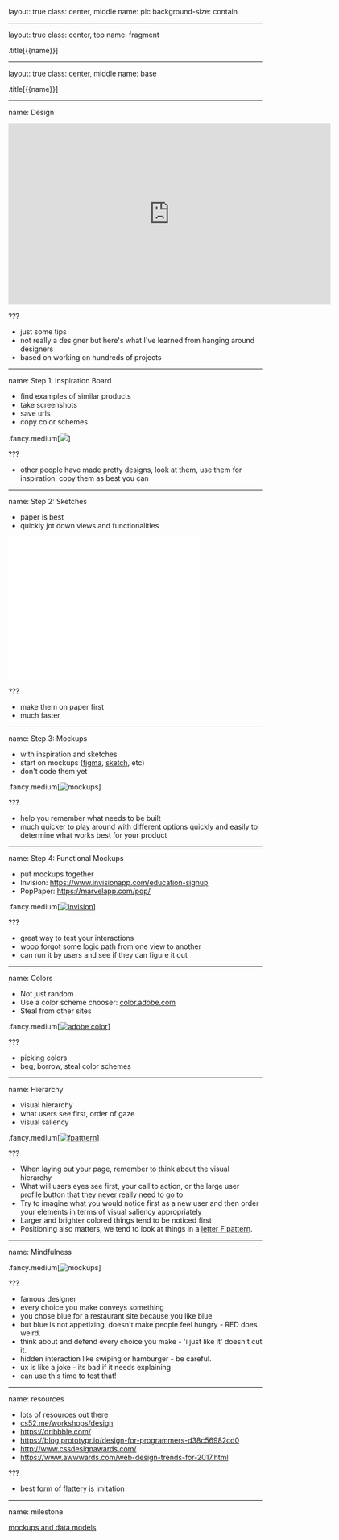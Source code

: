 layout: true
class: center, middle
name: pic
background-size: contain

---

layout: true
class: center, top
name: fragment

.title[{{name}}]

---
layout: true
class: center, middle
name: base

.title[{{name}}]

---
name: Design


<iframe width="640" height="360" src="https://www.youtube.com/embed/r-RfH8aKbws?rel=0&amp;showinfo=0" frameborder="0" allowfullscreen></iframe>



???
* just some tips
* not really a designer but here's what I've learned from hanging around designers
* based on working on hundreds of projects


---
name: Step 1: Inspiration Board

* find examples of similar products
* take screenshots
* save urls
* copy color schemes

.fancy.medium[![](img/inspiration.jpg)]


???
* other people have made pretty designs,  look at them, use them for inspiration, copy them as best you can


---
name: Step 2: Sketches

* paper is best
* quickly jot down views and functionalities

<iframe src="//giphy.com/embed/d26EH3VCAHS12?hideSocial=true" width="380" height="284" frameBorder="0" class="giphy-embed" allowFullScreen></iframe>


???
* make them on paper first
* much faster

---
name: Step 3: Mockups

* with inspiration and sketches
* start on mockups ([figma](http://figma.com), [sketch](https://www.sketchapp.com), etc)
* don't code them yet

.fancy.medium[![mockups](img/mockupthings.jpg)]


???
* help you remember what needs to be built
* much quicker to play around with different options quickly and easily to determine what works best for your product


---
name: Step 4: Functional Mockups

* put mockups together
* Invision: https://www.invisionapp.com/education-signup
* PopPaper: https://marvelapp.com/pop/

.fancy.medium[[![invision](img/invision.gif)](http://invisionapp.com)]

???
* great way to test your interactions
* woop forgot some logic path from one view to another
* can run it by users and see if they can figure it out

---
name: Colors

* Not just random
* Use a color scheme chooser: [color.adobe.com](http://color.adobe.com)
* Steal from other sites

.fancy.medium[[![adobe color](img/adobecolor.gif)](http://color.adobe.com)]

???
* picking colors
* beg, borrow, steal color schemes


---
name: Hierarchy

* visual hierarchy
* what users see first, order of gaze
* visual saliency

.fancy.medium[[![fpatttern](img/fpattern2.jpeg)](https://uxplanet.org/f-shaped-pattern-for-reading-content-80af79cd3394)]


???

* When laying out your page, remember to think about the visual hierarchy
* What will users eyes see first, your call to action, or the large user profile button that they never really need to go to
* Try to imagine what you would notice first as a new user and then order your elements in terms of visual saliency appropriately
* Larger and brighter colored things tend to be noticed first
* Positioning also matters, we tend to look at things in a [letter F pattern](https://uxplanet.org/f-shaped-pattern-for-reading-content-80af79cd3394).


---
name: Mindfulness


.fancy.medium[![mockups](img/quote.jpg)]


???
* famous designer
* every choice you make conveys something
* you chose blue for a restaurant site because you like blue
* but blue is not appetizing, doesn't make people feel hungry - RED does weird.
* think about and defend every choice you make - 'i just like it' doesn't cut it.
* hidden interaction like swiping or hamburger - be careful.
* ux is like a joke - its bad if it needs explaining
* can use this time to test that!

---
name: resources

* lots of resources out there
* [cs52.me/workshops/design](http://cs52.me/workshops/design)
* https://dribbble.com/
* https://blog.prototypr.io/design-for-programmers-d38c56982cd0
* http://www.cssdesignawards.com/
* https://www.awwwards.com/web-design-trends-for-2017.html

???
* best form of flattery is imitation

---
name: milestone

[mockups and data models](../projects/milestones/mockups-models)
